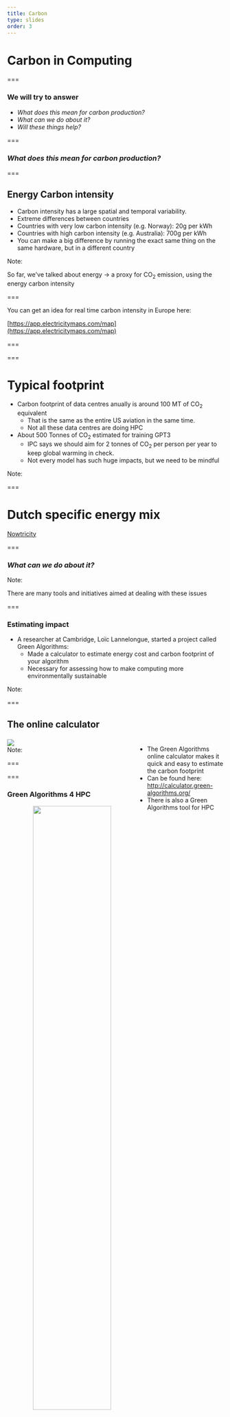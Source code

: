 ```yaml
---
title: Carbon
type: slides
order: 3
---
```


<!-- .slide: data-state="title" -->

# Carbon in Computing

===

<!-- .slide: data-state="standard" -->
### We will try to answer
- _What does this mean for carbon production?_
- _What can we do about it?_
- _Will these things help?_

===

<!-- .slide: data-state="standard" data-background-gradient="radial-gradient(rgb(230, 200, 255), rgb(255, 255, 255))" -->

### _What does this mean for carbon production?_

===


<!-- .slide: data-state="standard" -->

## Energy Carbon intensity
- Carbon intensity has a large spatial and temporal variability.
- Extreme differences between countries
- Countries with very low carbon intensity (e.g. Norway): 20g per kWh
- Countries with high carbon intensity (e.g. Australia): 700g per kWh
- You can make a big difference by running the exact same thing on the same hardware, but in a different country

Note:

So far, we've talked about energy -> a proxy for CO$_2$ emission, using the energy carbon intensity

===

<!-- .slide: data-state="standard" -->

You can get an idea for real time carbon intensity in Europe here:


[https://app.electricitymaps.com/map](https://app.electricitymaps.com/map)

===

<!-- .slide: data-state="empty-slide" data-background-iframe="https://app.electricitymaps.com/map" -->

===

<!-- .slide: data-state="standard" -->

# Typical footprint
- Carbon footprint of data centres anually is around 100 MT of CO$_2$ equivalent
  - That is the same as the entire US aviation in the same time.
  - Not all these data centres are doing HPC
- About 500 Tonnes of CO$_2$ estimated for training GPT3
  - IPC says we should aim for 2 tonnes of CO$_2$ per person per year to keep global warming in check. 
  - Not every model has such huge impacts, but we need to be mindful

Note:


===


<!-- .slide: data-state="standard" -->

# Dutch specific energy mix

[Nowtricity](https://www.nowtricity.com/country/netherlands)

===


<!-- .slide: data-state="standard" data-background-gradient="radial-gradient(rgb(230, 200, 255), rgb(255, 255, 255))" -->

### _What can we do about it?_

Note:

There are many tools and initiatives aimed at dealing with these issues

===

<!-- .slide: data-state="standard" -->

### Estimating impact
- A researcher at Cambridge, Loïc Lannelongue, started a project called Green Algorithms: 
  - Made a calculator to estimate energy cost and carbon footprint of your algorithm
  - Necessary for assessing how to make computing more environmentally sustainable

Note:

===

<!-- .slide: data-state="standard" -->

## The online calculator

<div style="width: 60%; float: left; margin-top: 1%">

<img src="media/green-algorithms-calculator-example.png" />

</div>


<div style="width: 40%; float: right; margin-top: 1%">

- The Green Algorithms online calculator makes it quick and easy to estimate the carbon footprint
- Can be found here: <http://calculator.green-algorithms.org/>
- There is also a Green Algorithms tool for HPC

</div>

Note:

===

<!-- .slide: data-state="empty-slide" data-background-iframe="http://calculator.green-algorithms.org/" -->

===

### Green Algorithms 4 HPC

<center>
<img src="media/GA4HPC.png" width="60%" />
<small> <https://github.com/GreenAlgorithms/GreenAlgorithms4HPC> </small>
</center>

Note:

Green Algorithms one online calculator isn’t very practical in an HPC setting, where very many jobs are run. This tool uses the logged info about the jobs which ran on the system and estimates corresponding energy usage and carbon footprint.

Very early days, but very lightweight. Currently works with systems using SLURM but in principle is adaptable to other schedulers/workflow systems.

See <https://www.green-algorithms.org/GA4HPC/> for more.

===

<!-- .slide: data-state="standard" -->

### The Green DiSC

<center>

<img src="media/greendisc.png" width=40% />

</center>

* Also managed by Loïc Lannelongue (Green Algorithms)
* Three levels of certification: Bronze, Silver and Gold 
* Focusses on computing (other schemes cover heating, travel etc.)
* Computing includes:
  * HPC infrastructure
  * Data storage and hardware policy
  * Eventually sustainability as part of teaching

Note:

Managed by the same person as worked on the Green Algorithms calculator.

Read in more detail here: <https://www.software.ac.uk/GreenDiSC>

===


<!-- .slide: data-state="standard" data-background-gradient="radial-gradient(rgb(230, 200, 255), rgb(255, 255, 255))" -->

### _Will these things help?_

Note:

Some practical considerations to discuss

===

<!-- .slide: data-state="standard" -->

## Yet more paperwork?

- Is this just more work for researchers when filling out grant applications?
- All applications must estimate the environmental impact of their models.
- They did this in France and researchers still applied. The Green Algorithms Calculator was required to be used for the applications. Researchers accepted it was a fair request and still continued applying.
- If a project is cheap financially, but has a large carbon cost, there should be an explicit justification why

Note:

===

<!-- .slide: data-state="standard" -->

### What is too much energy anyway?
- Do the potential benefits outweigh the environmental costs?
- **We should think of energy (or CO$_2$) the same way we think of money**
  - What matters is the _cost-benefit_ ratio
  - Is €1M a lot? Not if it leads to curing a major disease
- Currently researchers are used to making the scientific case for the money they request
- They should also be able to make the case for the corresponding carbon footprint
- The energy and carbon cost can often be hidden or abstracted from the researcher's perspective

Note:

===

<!-- .slide: data-state="standard" -->

### Key points

- Carbon intensity has a large spatial and temporal variability
  - Carbon footprint of data centres anually is roughly the same as the entire US aviation in the same time
- Several tools and initiatives exist to help with this
  - Online calculators, carbon estimation tools, certification schemes
- Cost-benefit analysis is as important as the raw carbon cost

===

<!-- .slide: data-state="keepintouch" -->

www.esciencecenter.nl

info@esciencecenter.nl

020 - 460 47 70
